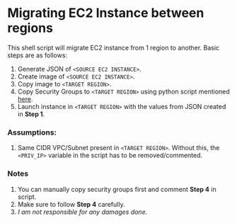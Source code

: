 # Migrating EC2 Instance between regions



This shell script will migrate EC2 instance from 1 region to another. Basic steps are as follows:

1. Generate JSON of `<SOURCE EC2 INSTANCE>`.
2. Create image of `<SOURCE EC2 INSTANCE>`.
3. Copy image to `<TARGET REGION>`.
4. Copy Security Groups to `<TARGET REGION>` using python script mentioned [here](http://cloudarchitect.net/articles/45).
5. Launch instance in `<TARGET REGION>` with the values from JSON created in **Step 1**.

### Assumptions:

1. Same CIDR VPC/Subnet present in `<TARGET REGION>`. Without this, the `<PRIV_IP>` variable in the script has to be removed/commented.

### Notes

1. You can manually copy security groups first and comment **Step 4** in script.
2. Make sure to follow **Step 4** carefully.
3. *I am not responsible for any damages done.*
